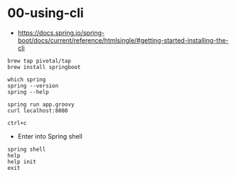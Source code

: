 # 00-using-cli


- https://docs.spring.io/spring-boot/docs/current/reference/htmlsingle/#getting-started-installing-the-cli

```
brew tap pivotal/tap
brew install springboot

which spring
spring --version
spring --help

spring run app.groovy
curl localhost:8080

ctrl+c
```

- Enter into Spring shell

```
spring shell
help
help init
exit
```